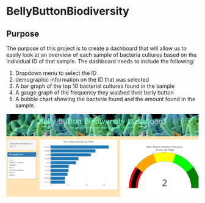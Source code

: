 # BellyButtonBiodiversity

## Purpose
The purpose of this project is to create a dashboard that will allow us to easily look at an overview of each sample of bacteria cultures based on the individual ID of that sample. The dashboard needs to include the following:
1. Dropdown menu to select the ID
2. demographic information on the ID that was selected
3. A bar graph of the top 10 bacterial cultures found in the sample
4. A gauge graph of the frequency they washed their belly button
5. A bubble chart showing the bacteria found and the amount found in the sample.

![dashboard](https://github.com/ccastanette/BellyButtonBiodiversity/blob/master/static/images/whole.png)
